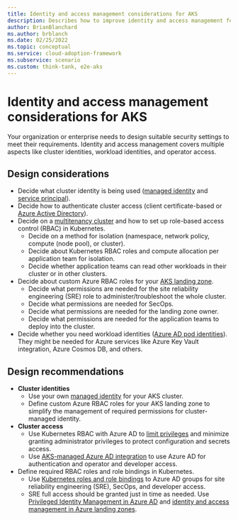 ```yaml
---
title: Identity and access management considerations for AKS
description: Describes how to improve identity and access management for the Azure Kubernetes Service.
author: BrianBlanchard
ms.author: brblanch
ms.date: 02/25/2022
ms.topic: conceptual
ms.service: cloud-adoption-framework
ms.subservice: scenario
ms.custom: think-tank, e2e-aks
---
```


# Identity and access management considerations for AKS

Your organization or enterprise needs to design suitable security settings to meet their requirements. Identity and access management covers multiple aspects like cluster identities, workload identities, and operator access.

## Design considerations

- Decide what cluster identity is being used ([managed identity](/azure/aks/use-managed-identity) and [service principal](/azure/aks/kubernetes-service-principal?tabs=azure-cli)).
- Decide how to authenticate cluster access (client certificate-based or [Azure Active Directory](/azure/aks/managed-aad)).
- Decide on a [multitenancy cluster](/azure/aks/operator-best-practices-cluster-isolation) and how to set up role-based access control (RBAC) in Kubernetes.
  - Decide on a method for isolation (namespace, network policy, compute (node pool), or cluster).
  - Decide about Kubernetes RBAC roles and compute allocation per application team for isolation.
  - Decide whether application teams can read other workloads in their cluster or in other clusters.
- Decide about custom Azure RBAC roles for your [AKS landing zone](../../ready/landing-zone/design-area/identity-access.md).
  - Decide what permissions are needed for the site reliability engineering (SRE) role to administer/troubleshoot the whole cluster.
  - Decide what permissions are needed for SecOps.
  - Decide what permissions are needed for the landing zone owner.
  - Decide what permissions are needed for the application teams to deploy into the cluster.
- Decide whether you need workload identities ([Azure AD pod identities](/azure/aks/use-azure-ad-pod-identity)). They might be needed for Azure services like Azure Key Vault integration, Azure Cosmos DB, and others.

## Design recommendations

- **Cluster identities**
  - Use your own [managed identity](/azure/aks/use-managed-identity) for your AKS cluster.
  - Define custom Azure RBAC roles for your AKS landing zone to simplify the management of required permissions for cluster-managed identity.
- **Cluster access**
  - Use Kubernetes RBAC with Azure AD to [limit privileges](/azure/aks/azure-ad-rbac) and minimize granting administrator privileges to protect configuration and secrets access.
  - Use [AKS-managed Azure AD integration](/azure/aks/managed-aad) to use Azure AD for authentication and operator and developer access.
- Define required RBAC roles and role bindings in Kubernetes.
  - Use [Kubernetes roles and role bindings](/azure/aks/concepts-identity#kubernetes-role-based-access-control-kubernetes-rbac) to Azure AD groups for site reliability engineering (SRE), SecOps, and developer access.
  - SRE full access should be granted just in time as needed. Use [Privileged Identity Management in Azure AD](/azure/active-directory/privileged-identity-management/pim-configure) and [identity and access management in Azure landing zones](../../ready/landing-zone/design-area/identity-access.md).
